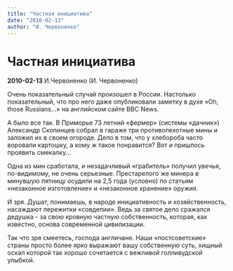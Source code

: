 ```yaml
---
title: "Частная инициатива"
date: "2010-02-13"
author: "И. Червоненко"
---
```


# Частная инициатива

**2010-02-13** И.Червоненко (И. Червоненко)

Очень показательный случай произошел в России. Настолько показательный, что про него даже опубликовали заметку в духе «Oh, those Russians...» на английском сайте BBC News.

А было все так. В Приморье 73 летний «фермер» (системы «дачник») Александр Скопинцев собрал в гараже три противопехотные мины и заложил их в своем огороде. Дело в том, что у хлебороба часто воровали картошку, а кому ж такое понравится? Вот и пришлось проявить смекалку...

Одна из мин сработала, и незадачливый «грабитель» получил увечья, по-видимому, не очень серьезные. Престарелого же минера в минувшую пятницу осудили на 2,5 года (условно) по статьям «незаконное изготовление» и «незаконное хранение» оружия.

И зря. Душат, понимаешь, в народе инициативность и хозяйственность, насаждают пережитки «совдепии». Ведь за святое дело сражался дедушка - за свою кровную частную собственность, которая, как известно, основа современной цивилизации.

Так что зря смеетесь, господа англичане. Наши «постсоветские» страны просто более ярко выражают вашу собственную суть, хищный оскал которой так хорошо сочетается с вежливой голливудской улыбкой.